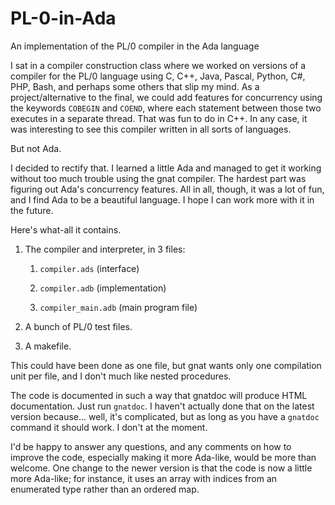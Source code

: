 # PL-0-in-Ada
An implementation of the PL/0 compiler in the Ada language

I sat in a compiler construction class where we worked on versions of a compiler for the PL/0 language using C, C++, Java, Pascal, Python, C#, PHP, Bash, and perhaps some others that slip my mind. As a project/alternative to the final, we could add features for concurrency using the keywords `COBEGIN` and `COEND`, where each statement between those two executes in a separate thread. That was fun to do in C++. In any case, it was interesting to see this compiler written in all sorts of languages.

But not Ada.

I decided to rectify that. I learned a little Ada and managed to get it working without too much trouble using the gnat compiler. The hardest part was figuring out Ada's concurrency features. All in all, though, it was a lot of fun, and I find Ada to be a beautiful language. I hope I can work more with it in the future.

Here's what-all it contains.

1. The compiler and interpreter, in 3 files:

   1. `compiler.ads` (interface)

   1. `compiler.adb` (implementation)

   1. `compiler_main.adb` (main program file)

1. A bunch of PL/0 test files.

1. A makefile.
    
This could have been done as one file, but gnat wants only one compilation unit per file, and I don't much like nested procedures.
    
The code is documented in such a way that gnatdoc will produce HTML documentation. Just run `gnatdoc`. I haven't actually done that on the latest version because... well, it's complicated, but as long as you have a `gnatdoc` command it should work. I don't at the moment.

I'd be happy to answer any questions, and any comments on how to improve the code, especially making it more Ada-like, would be more than welcome.
One change to the newer version is that the code is now a little more Ada-like; for instance, it uses an array with indices from an enumerated type rather than an ordered map. 
